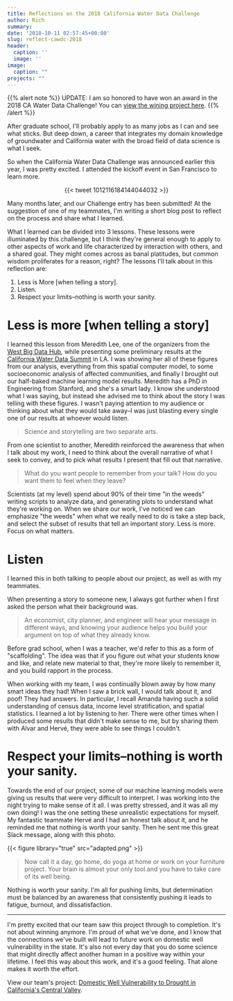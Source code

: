 ```yaml
---
title: Reflections on the 2018 California Water Data Challenge
author: Rich
summary: 
date: '2018-10-11 02:57:45+00:00'
slug: reflect-cawdc-2018
header:
  caption: ''
  image: ''
image: 
  caption: ""
projects: ""
---
```


{{% alert note %}}
UPDATE: I am so honored to have won an award in the 2018 CA Water Data Challenge! You can [view the wining project here](/cawdc-2018/index.html).
{{% /alert %}}

After graduate school, I'll probably apply to as many jobs as I can and see what sticks. But deep down, a career that integrates my domain knowledge of groundwater and California water with the broad field of data science is what I seek.

So when the California Water Data Challenge was announced earlier this year, I was pretty excited. I attended the kickoff event in San Francisco to learn more.

<center>{{< tweet 1012116184144044032 >}}</center>

Many months later, and our Challenge entry has been submitted! At the suggestion of one of my teammates, I'm writing a short blog post to reflect on the process and share what I learned.

What I learned can be divided into 3 lessons. These lessons were illuminated by this challenge, but I think they're general enough to apply to other aspects of work and life characterized by interaction with others, and a shared goal. They might comes across as banal platitudes, but common wisdom proliferates for a reason, right? The lessons I'll talk about in this reflection are:

1. Less is More [when telling a story].  
2. Listen.  
3. Respect your limits–nothing is worth your sanity.

# Less is more [when telling a story]

I learned this lesson from Meredith Lee, one of the organizers from the [West Big Data Hub](https://westbigdatahub.org/), while presenting some preliminary results at the [California Water Data Summit](https://www.cawaterdatasummit.org/) in LA. I was showing her all of these figures from our analysis, everything from this spatial computer model, to some socioeconomic analysis of affected communities, and finally I brought out our half-baked machine learning model results. Meredith has a PhD in Engineering from Stanford, and she's a smart lady. I know she understood what I was saying, but instead she advised me to think about the story I was telling with these figures. I wasn't paying attention to my audience or thinking about what they would take away–I was just blasting every single one of our results at whoever would listen.

> Science and storytelling are two separate arts.

From one scientist to another, Meredith reinforced the awareness that when I talk about my work, I need to think about the overall narrative of what I seek to convey, and to pick what results I present that fill out that narrative.

> What do you want people to remember from your talk? How do you want them to feel when they leave?

Scientists (at my level) spend about 90% of their time "in the weeds" writing scripts to analyze data, and generating plots to understand what they're working on. When we share our work, I've noticed we can emphasize "the weeds" when what we really need to do is take a step back, and select the subset of results that tell an important story. Less is more. Focus on what matters.

# Listen

I learned this in both talking to people about our project, as well as with my teammates.

When presenting a story to someone new, I always got further when I first asked the person what their background was.

> An economist, city planner, and engineer will hear your message in different ways, and knowing your audience helps you build your argument on top of what they already know.

Before grad school, when I was a teacher, we'd refer to this as a form of "scaffolding". The idea was that if you figure out what your students know and like, and relate new material to that, they're more likely to remember it, and you build rapport in the process.

When working with my team, I was continually blown away by how many smart ideas they had! When I saw a brick wall, I would talk about it, and poof! They had answers. In particular, I recall Amanda having such a solid understanding of census data, income level stratification, and spatial statistics. I learned a lot by listening to her. There were other times when I produced some results that didn't make sense to me, but by sharing them with Alvar and Hervé, they were able to see things I couldn't.

# Respect your limits–nothing is worth your sanity.

Towards the end of our project, some of our machine learning models were giving us results that were very difficult to interpret. I was working into the night trying to make sense of it all. I was pretty stressed, and it was all my own doing! I was the one setting these unrealistic expectations for myself. My fantastic teammate Hervé and I had an honest talk about it, and he reminded me that nothing is worth your sanity. Then he sent me this great Slack message, along with this photo.

{{< figure library="true" src="adapted.png" >}}

> Now call it a day, go home, do yoga at home or work on your furniture project. Your brain is almost your only tool and you have to take care of its well being.

Nothing is worth your sanity. I'm all for pushing limits, but determination must be balanced by an awareness that consistently pushing it leads to fatigue, burnout, and dissatisfaction.

***  

I'm pretty excited that our team saw this project through to completion. It's not about winning anymore. I'm proud of what we've done, and I know that the connections we've built will lead to future work on domestic well vulnerability in the state. It's also not every day that you do some science that might directly affect another human in a positive way within your lifetime. I feel this way about this work, and it's a good feeling. That alone makes it worth the effort.  

View our team's project: [Domestic Well Vulnerability to Drought in California's Central Valley](/cawdc-2018/index.html).  
